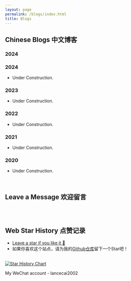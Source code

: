 ```yaml
---
layout: page
permalink: /blogs/index.html
title: Blogs
---
```


## Chinese Blogs 中文博客

### 2024

### 2024

- Under Construction.

### 2023

- Under Construction.

### 2022

- Under Construction.

### 2021

- Under Construction.

### 2020

- Under Construction.

<br>

## Leave a Message 欢迎留言

<br>

<br>

## Web Star History 点赞记录

- [Leave a star if you like it 🥰](https://github.com/GuangLun2000/GuangLun2000.github.io) 
- 如果你喜欢这个站点，请为我的[Github仓库](https://github.com/GuangLun2000/GuangLun2000.github.io)留下一个Star吧！

<br>[![Star History Chart](https://api.star-history.com/svg?repos=GuangLun2000/GuangLun2000.github.io&type=Date)](https://star-history.com/#GuangLun2000/GuangLun2000.github.io&Date)

My WeChat account - lancecai2002

<br>
